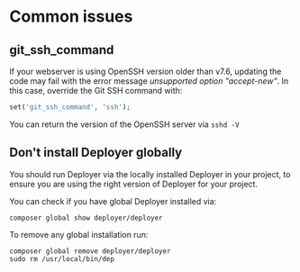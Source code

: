 # Common issues

## git_ssh_command

If your webserver is using OpenSSH version older than v7.6, updating the code may fail with the error message
_unsupported option "accept-new"_. In this case, override the Git SSH command with:

```php
set('git_ssh_command', 'ssh');
```

You can return the version of the OpenSSH server via `sshd -V`

## Don't install Deployer globally

You should run Deployer via the locally installed Deployer in your project, to ensure you are using the
right version of Deployer for your project.

You can check if you have global Deployer installed via:

```
composer global show deployer/deployer
```

To remove any global installation run:

```
composer global remove deployer/deployer
sudo rm /usr/local/bin/dep
```
